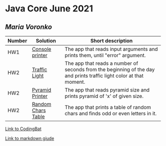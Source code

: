 # Java Core June 2021

## *Maria Voronko*

| Number | Solution  | Short description
| --- | --- | --- |
| HW1 | [Console printer](https://github.com/NikolaevArtem/Java_Core_June_2021/tree/feature/MariaVoronko/src/main/java/homework_1/HomeWork1.java) | The app that reads input arguments and prints them, until "error" argument. |
| HW2 | [Traffic Light](https://github.com/NikolaevArtem/Java_Core_June_2021/tree/feature/MariaVoronko/src/main/java/homework_2/traffic_light/TrafficLight.java) | The app that reads a number of seconds from the beginning of the day and prints traffic light color at that moment. |
| HW2 | [Pyramid Printer](https://github.com/NikolaevArtem/Java_Core_June_2021/tree/feature/MariaVoronko/src/main/java/homework_2/pyramid_printer/PyramidPrinter.java) | The app that reads pyramid size and prints pyramid of 'x' of given size. |
| HW2 | [Random Chars Table](https://github.com/NikolaevArtem/Java_Core_June_2021/tree/feature/MariaVoronko/src/main/java/homework_2/random_chars_table/RandomCharsTable.java) | The app that prints a table of random chars and finds odd or even letters in it. |

[Link to CodingBat](https://codingbat.com/done?user=mari.waranko@gmail.com&tag=3702089539)

[Link to markdown giude](https://github.com/adam-p/markdown-here/wiki/Markdown-Cheatsheet)
